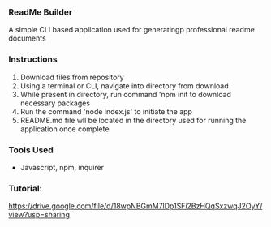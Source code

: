 ### ReadMe Builder
A simple CLI based application used for generatingp professional readme documents

### Instructions
1. Download files from repository
2. Using a terminal or CLI, navigate into directory from download
3. While present in directory, run command 'npm init to download necessary packages
4. Run the command 'node index.js' to initiate the app
5. README.md file wll be located in the directory used for running the application once complete

### Tools Used
- Javascript, npm, inquirer

### Tutorial:
https://drive.google.com/file/d/18wpNBGmM7lDp1SFi2BzHQqSxzwqJ2OyY/view?usp=sharing
  
